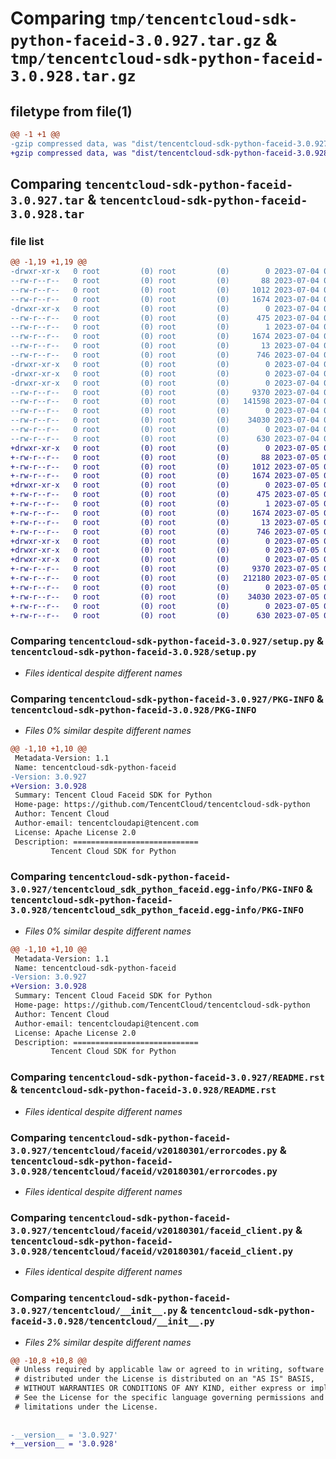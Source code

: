 # Comparing `tmp/tencentcloud-sdk-python-faceid-3.0.927.tar.gz` & `tmp/tencentcloud-sdk-python-faceid-3.0.928.tar.gz`

## filetype from file(1)

```diff
@@ -1 +1 @@
-gzip compressed data, was "dist/tencentcloud-sdk-python-faceid-3.0.927.tar", last modified: Tue Jul  4 00:22:04 2023, max compression
+gzip compressed data, was "dist/tencentcloud-sdk-python-faceid-3.0.928.tar", last modified: Wed Jul  5 00:26:13 2023, max compression
```

## Comparing `tencentcloud-sdk-python-faceid-3.0.927.tar` & `tencentcloud-sdk-python-faceid-3.0.928.tar`

### file list

```diff
@@ -1,19 +1,19 @@
-drwxr-xr-x   0 root         (0) root         (0)        0 2023-07-04 00:22:04.000000 tencentcloud-sdk-python-faceid-3.0.927/
--rw-r--r--   0 root         (0) root         (0)       88 2023-07-04 00:22:04.000000 tencentcloud-sdk-python-faceid-3.0.927/setup.cfg
--rw-r--r--   0 root         (0) root         (0)     1012 2023-07-04 00:22:04.000000 tencentcloud-sdk-python-faceid-3.0.927/setup.py
--rw-r--r--   0 root         (0) root         (0)     1674 2023-07-04 00:22:04.000000 tencentcloud-sdk-python-faceid-3.0.927/PKG-INFO
-drwxr-xr-x   0 root         (0) root         (0)        0 2023-07-04 00:22:04.000000 tencentcloud-sdk-python-faceid-3.0.927/tencentcloud_sdk_python_faceid.egg-info/
--rw-r--r--   0 root         (0) root         (0)      475 2023-07-04 00:22:04.000000 tencentcloud-sdk-python-faceid-3.0.927/tencentcloud_sdk_python_faceid.egg-info/SOURCES.txt
--rw-r--r--   0 root         (0) root         (0)        1 2023-07-04 00:22:04.000000 tencentcloud-sdk-python-faceid-3.0.927/tencentcloud_sdk_python_faceid.egg-info/dependency_links.txt
--rw-r--r--   0 root         (0) root         (0)     1674 2023-07-04 00:22:04.000000 tencentcloud-sdk-python-faceid-3.0.927/tencentcloud_sdk_python_faceid.egg-info/PKG-INFO
--rw-r--r--   0 root         (0) root         (0)       13 2023-07-04 00:22:04.000000 tencentcloud-sdk-python-faceid-3.0.927/tencentcloud_sdk_python_faceid.egg-info/top_level.txt
--rw-r--r--   0 root         (0) root         (0)      746 2023-07-04 00:22:04.000000 tencentcloud-sdk-python-faceid-3.0.927/README.rst
-drwxr-xr-x   0 root         (0) root         (0)        0 2023-07-04 00:22:04.000000 tencentcloud-sdk-python-faceid-3.0.927/tencentcloud/
-drwxr-xr-x   0 root         (0) root         (0)        0 2023-07-04 00:22:04.000000 tencentcloud-sdk-python-faceid-3.0.927/tencentcloud/faceid/
-drwxr-xr-x   0 root         (0) root         (0)        0 2023-07-04 00:22:04.000000 tencentcloud-sdk-python-faceid-3.0.927/tencentcloud/faceid/v20180301/
--rw-r--r--   0 root         (0) root         (0)     9370 2023-07-04 00:22:04.000000 tencentcloud-sdk-python-faceid-3.0.927/tencentcloud/faceid/v20180301/errorcodes.py
--rw-r--r--   0 root         (0) root         (0)   141598 2023-07-04 00:22:04.000000 tencentcloud-sdk-python-faceid-3.0.927/tencentcloud/faceid/v20180301/models.py
--rw-r--r--   0 root         (0) root         (0)        0 2023-07-04 00:22:04.000000 tencentcloud-sdk-python-faceid-3.0.927/tencentcloud/faceid/v20180301/__init__.py
--rw-r--r--   0 root         (0) root         (0)    34030 2023-07-04 00:22:04.000000 tencentcloud-sdk-python-faceid-3.0.927/tencentcloud/faceid/v20180301/faceid_client.py
--rw-r--r--   0 root         (0) root         (0)        0 2023-07-04 00:22:04.000000 tencentcloud-sdk-python-faceid-3.0.927/tencentcloud/faceid/__init__.py
--rw-r--r--   0 root         (0) root         (0)      630 2023-07-04 00:22:04.000000 tencentcloud-sdk-python-faceid-3.0.927/tencentcloud/__init__.py
+drwxr-xr-x   0 root         (0) root         (0)        0 2023-07-05 00:26:13.000000 tencentcloud-sdk-python-faceid-3.0.928/
+-rw-r--r--   0 root         (0) root         (0)       88 2023-07-05 00:26:13.000000 tencentcloud-sdk-python-faceid-3.0.928/setup.cfg
+-rw-r--r--   0 root         (0) root         (0)     1012 2023-07-05 00:26:12.000000 tencentcloud-sdk-python-faceid-3.0.928/setup.py
+-rw-r--r--   0 root         (0) root         (0)     1674 2023-07-05 00:26:13.000000 tencentcloud-sdk-python-faceid-3.0.928/PKG-INFO
+drwxr-xr-x   0 root         (0) root         (0)        0 2023-07-05 00:26:13.000000 tencentcloud-sdk-python-faceid-3.0.928/tencentcloud_sdk_python_faceid.egg-info/
+-rw-r--r--   0 root         (0) root         (0)      475 2023-07-05 00:26:13.000000 tencentcloud-sdk-python-faceid-3.0.928/tencentcloud_sdk_python_faceid.egg-info/SOURCES.txt
+-rw-r--r--   0 root         (0) root         (0)        1 2023-07-05 00:26:13.000000 tencentcloud-sdk-python-faceid-3.0.928/tencentcloud_sdk_python_faceid.egg-info/dependency_links.txt
+-rw-r--r--   0 root         (0) root         (0)     1674 2023-07-05 00:26:13.000000 tencentcloud-sdk-python-faceid-3.0.928/tencentcloud_sdk_python_faceid.egg-info/PKG-INFO
+-rw-r--r--   0 root         (0) root         (0)       13 2023-07-05 00:26:13.000000 tencentcloud-sdk-python-faceid-3.0.928/tencentcloud_sdk_python_faceid.egg-info/top_level.txt
+-rw-r--r--   0 root         (0) root         (0)      746 2023-07-05 00:26:12.000000 tencentcloud-sdk-python-faceid-3.0.928/README.rst
+drwxr-xr-x   0 root         (0) root         (0)        0 2023-07-05 00:26:13.000000 tencentcloud-sdk-python-faceid-3.0.928/tencentcloud/
+drwxr-xr-x   0 root         (0) root         (0)        0 2023-07-05 00:26:13.000000 tencentcloud-sdk-python-faceid-3.0.928/tencentcloud/faceid/
+drwxr-xr-x   0 root         (0) root         (0)        0 2023-07-05 00:26:13.000000 tencentcloud-sdk-python-faceid-3.0.928/tencentcloud/faceid/v20180301/
+-rw-r--r--   0 root         (0) root         (0)     9370 2023-07-05 00:26:12.000000 tencentcloud-sdk-python-faceid-3.0.928/tencentcloud/faceid/v20180301/errorcodes.py
+-rw-r--r--   0 root         (0) root         (0)   212180 2023-07-05 00:26:12.000000 tencentcloud-sdk-python-faceid-3.0.928/tencentcloud/faceid/v20180301/models.py
+-rw-r--r--   0 root         (0) root         (0)        0 2023-07-05 00:26:12.000000 tencentcloud-sdk-python-faceid-3.0.928/tencentcloud/faceid/v20180301/__init__.py
+-rw-r--r--   0 root         (0) root         (0)    34030 2023-07-05 00:26:12.000000 tencentcloud-sdk-python-faceid-3.0.928/tencentcloud/faceid/v20180301/faceid_client.py
+-rw-r--r--   0 root         (0) root         (0)        0 2023-07-05 00:26:12.000000 tencentcloud-sdk-python-faceid-3.0.928/tencentcloud/faceid/__init__.py
+-rw-r--r--   0 root         (0) root         (0)      630 2023-07-05 00:26:12.000000 tencentcloud-sdk-python-faceid-3.0.928/tencentcloud/__init__.py
```

### Comparing `tencentcloud-sdk-python-faceid-3.0.927/setup.py` & `tencentcloud-sdk-python-faceid-3.0.928/setup.py`

 * *Files identical despite different names*

### Comparing `tencentcloud-sdk-python-faceid-3.0.927/PKG-INFO` & `tencentcloud-sdk-python-faceid-3.0.928/PKG-INFO`

 * *Files 0% similar despite different names*

```diff
@@ -1,10 +1,10 @@
 Metadata-Version: 1.1
 Name: tencentcloud-sdk-python-faceid
-Version: 3.0.927
+Version: 3.0.928
 Summary: Tencent Cloud Faceid SDK for Python
 Home-page: https://github.com/TencentCloud/tencentcloud-sdk-python
 Author: Tencent Cloud
 Author-email: tencentcloudapi@tencent.com
 License: Apache License 2.0
 Description: ============================
         Tencent Cloud SDK for Python
```

### Comparing `tencentcloud-sdk-python-faceid-3.0.927/tencentcloud_sdk_python_faceid.egg-info/PKG-INFO` & `tencentcloud-sdk-python-faceid-3.0.928/tencentcloud_sdk_python_faceid.egg-info/PKG-INFO`

 * *Files 0% similar despite different names*

```diff
@@ -1,10 +1,10 @@
 Metadata-Version: 1.1
 Name: tencentcloud-sdk-python-faceid
-Version: 3.0.927
+Version: 3.0.928
 Summary: Tencent Cloud Faceid SDK for Python
 Home-page: https://github.com/TencentCloud/tencentcloud-sdk-python
 Author: Tencent Cloud
 Author-email: tencentcloudapi@tencent.com
 License: Apache License 2.0
 Description: ============================
         Tencent Cloud SDK for Python
```

### Comparing `tencentcloud-sdk-python-faceid-3.0.927/README.rst` & `tencentcloud-sdk-python-faceid-3.0.928/README.rst`

 * *Files identical despite different names*

### Comparing `tencentcloud-sdk-python-faceid-3.0.927/tencentcloud/faceid/v20180301/errorcodes.py` & `tencentcloud-sdk-python-faceid-3.0.928/tencentcloud/faceid/v20180301/errorcodes.py`

 * *Files identical despite different names*

### Comparing `tencentcloud-sdk-python-faceid-3.0.927/tencentcloud/faceid/v20180301/faceid_client.py` & `tencentcloud-sdk-python-faceid-3.0.928/tencentcloud/faceid/v20180301/faceid_client.py`

 * *Files identical despite different names*

### Comparing `tencentcloud-sdk-python-faceid-3.0.927/tencentcloud/__init__.py` & `tencentcloud-sdk-python-faceid-3.0.928/tencentcloud/__init__.py`

 * *Files 2% similar despite different names*

```diff
@@ -10,8 +10,8 @@
 # Unless required by applicable law or agreed to in writing, software
 # distributed under the License is distributed on an "AS IS" BASIS,
 # WITHOUT WARRANTIES OR CONDITIONS OF ANY KIND, either express or implied.
 # See the License for the specific language governing permissions and
 # limitations under the License.
 
 
-__version__ = '3.0.927'
+__version__ = '3.0.928'
```

